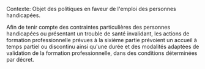 Contexte: Objet des politiques en faveur de l'emploi des personnes handicapées.

Afin de tenir compte des contraintes particulières des personnes handicapées ou présentant un trouble de santé invalidant, les actions de formation professionnelle prévues à la sixième partie prévoient un accueil à temps partiel ou discontinu ainsi qu'une durée et des modalités adaptées de validation de la formation professionnelle, dans des conditions déterminées par décret.